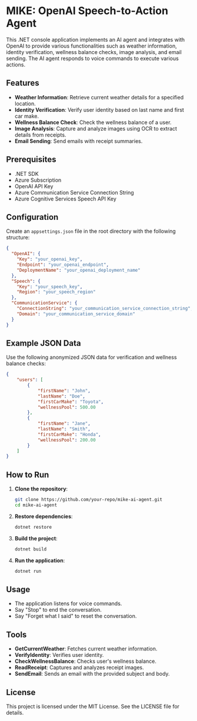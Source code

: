 # MIKE: OpenAI Speech-to-Action Agent

This .NET console application implements an AI agent and integrates with OpenAI to provide various functionalities such as weather information, identity verification, wellness balance checks, image analysis, and email sending. The AI agent responds to voice commands to execute various actions.

## Features

- **Weather Information**: Retrieve current weather details for a specified location.
- **Identity Verification**: Verify user identity based on last name and first car make.
- **Wellness Balance Check**: Check the wellness balance of a user.
- **Image Analysis**: Capture and analyze images using OCR to extract details from receipts.
- **Email Sending**: Send emails with receipt summaries.

## Prerequisites

- .NET SDK
- Azure Subscription
- OpenAI API Key
- Azure Communication Service Connection String
- Azure Cognitive Services Speech API Key

## Configuration

Create an `appsettings.json` file in the root directory with the following structure:

```json
{
  "OpenAI": {
    "Key": "your_openai_key",
    "Endpoint": "your_openai_endpoint",
    "DeploymentName": "your_openai_deployment_name"
  },
  "Speech": {
    "Key": "your_speech_key",
    "Region": "your_speech_region"
  },
  "CommunicationService": {
    "ConnectionString": "your_communication_service_connection_string",
    "Domain": "your_communication_service_domain"
  }
}
```

## Example JSON Data

Use the following anonymized JSON data for verification and wellness balance checks:

```json
{
    "users": [
        {
            "firstName": "John",
            "lastName": "Doe",
            "firstCarMake": "Toyota",
            "wellnessPool": 500.00
        },
        {
            "firstName": "Jane",
            "lastName": "Smith",
            "firstCarMake": "Honda",
            "wellnessPool": 200.00
        }
    ]
}
```

## How to Run

1. **Clone the repository**:
   ```sh
   git clone https://github.com/your-repo/mike-ai-agent.git
   cd mike-ai-agent
   ```

2. **Restore dependencies**:
   ```sh
   dotnet restore
   ```

3. **Build the project**:
   ```sh
   dotnet build
   ```

4. **Run the application**:
   ```sh
   dotnet run
   ```

## Usage

- The application listens for voice commands.
- Say "Stop" to end the conversation.
- Say "Forget what I said" to reset the conversation.

## Tools

- **GetCurrentWeather**: Fetches current weather information.
- **VerifyIdentity**: Verifies user identity.
- **CheckWellnessBalance**: Checks user's wellness balance.
- **ReadReceipt**: Captures and analyzes receipt images.
- **SendEmail**: Sends an email with the provided subject and body.

## License

This project is licensed under the MIT License. See the LICENSE file for details.
